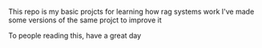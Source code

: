 This repo is my basic projcts for learning how rag systems work
I've made some versions of the same projct to improve it 

To people reading this, have a great day 

